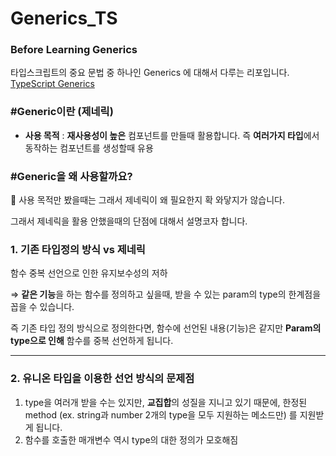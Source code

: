 # Generics_TS
### Before Learning Generics 
타입스크립트의 중요 문법 중 하나인 Generics 에 대해서 다루는 리포입니다.  [TypeScript Generics](https://reinvented-specialist-02e.notion.site/Prototype-Generic-a6d4b5ee8010465b93fb876d9550f38a) 


### #Generic이란 (제네릭)
- **사용 목적** : **재사용성이 높은** 컴포넌트를 만들때 활용합니다. 즉 **여러가지 타입**에서 동작하는 컴포넌트를 생성할때 유용

### #Generic을 왜 사용할까요?
🤔 사용 목적만 봤을때는 그래서 제네릭이 왜 필요한지 확 와닿지가 않습니다. 

그래서 제네릭을 활용 안했을때의 단점에 대해서 설명코자 합니다.

### 1. 기존 타입정의 방식 vs 제네릭

함수 중복 선언으로 인한 유지보수성의 저하 

⇒ **같은 기능**을 하는 함수를 정의하고 싶을때, 받을 수 있는 param의 type의 한계점을 꼽을 수 있습니다. 

즉 기존 타입 정의 방식으로 정의한다면, 함수에 선언된 내용(기능)은 같지만 **Param의 type으로 인해** 함수를 중복 선언하게 됩니다. 

 ****

### 2. 유니온 타입을 이용한 선언 방식의 문제점

1. type을 여러개 받을 수는 있지만, **교집합**의 성질을 지니고 있기 때문에,
한정된 method (ex. string과 number 2개의 type을 모두 지원하는 메소드만) 를 지원받게 됩니다.
2. 함수를 호출한 매개변수 역시 type의 대한 정의가 모호해짐
